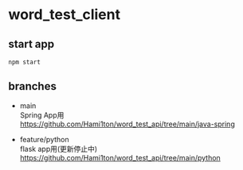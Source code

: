 # word_test_client

## start app
```
npm start 
```

## branches

- main  
Spring App用
https://github.com/Hami1ton/word_test_api/tree/main/java-spring

- feature/python  
flask app用(更新停止中)
https://github.com/Hami1ton/word_test_api/tree/main/python

